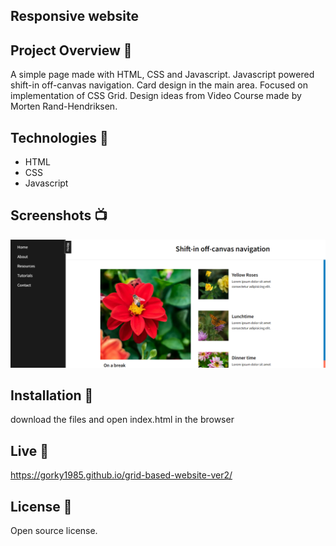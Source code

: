 ## Responsive website

## Project Overview 🎉

A simple page made with HTML, CSS and Javascript.
Javascript powered shift-in off-canvas navigation.
Card design in the main area.
Focused on implementation of CSS Grid.
Design ideas from Video Course made by Morten Rand-Hendriksen.

## Technologies 🔧

- HTML
- CSS
- Javascript

## Screenshots 📺

<p align="center">
    <img src="https://github.com/Gorky1985/grid-based-website-ver2/blob/main/images/Screenshot%202023-08-30%20112205.png?raw=true" alt="Screenshot of website">
</p>

## Installation 💾

download the files and open index.html in the browser

## Live 📍

https://gorky1985.github.io/grid-based-website-ver2/

## License 🔱

Open source license.
